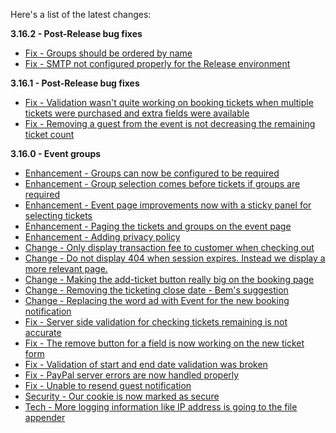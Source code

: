 Here's a list of the latest changes:

**3.16.2 - Post-Release bug fixes**

- [Fix - Groups should be ordered by name](https://trello.com/c/Nh7HAiSD/569-groups-are-not-ordered-by-name)
- [Fix - SMTP not configured properly for the Release environment](https://trello.com/c/bK0Ff6dR/570-smtp-is-not-configured-properly-for-production)

**3.16.1 - Post-Release bug fixes**

- [Fix - Validation wasn't quite working on booking tickets when multiple tickets were purchased and extra fields were available](https://trello.com/c/9nzJZLnc/567-major-validation-not-working-for-2nd-guest-in-booktickets-page)
- [Fix - Removing a guest from the event is not decreasing the remaining ticket count](https://trello.com/c/IV0K50pq/568-major-removing-a-guest-from-the-event-dashboard-is-not-increasing-the-remaining-tickets)

**3.16.0 - Event groups**

- [Enhancement - Groups can now be configured to be required](https://trello.com/c/v6wEDGSg/533-events-organisers-ability-to-toggle-whether-groups-are-required)
- [Enhancement - Group selection comes before tickets if groups are required](https://trello.com/c/eMKAF5Em/524-events-group-selection-comes-first-if-groups-are-required)
- [Enhancement - Event page improvements now with a sticky panel for selecting tickets](https://trello.com/c/dOJ4x18N/556-event-page-improvement-with-sticky-ticket-panel)
- [Enhancement - Paging the tickets and groups on the event page](https://trello.com/c/26t2phpU/557-event-tickets-and-group-selection-paging)
- [Enhancement - Adding privacy policy](https://trello.com/c/HFhEkSpc/564-add-privacy-policy)
- [Change - Only display transaction fee to customer when checking out](https://trello.com/c/tADMAEbk/548-only-display-transaction-fee-to-consumer-when-booking-purchasing-the-tickets)
- [Change - Do not display 404 when session expires. Instead we display a more relevant page.](https://trello.com/c/0eopf73d/553-404-is-not-a-nice-page-to-display-when-session-is-no-longer-available)
- [Change - Making the add-ticket button really big on the booking page](https://trello.com/c/MyVxAkUq/529-add-a-ticket-very-easy-to-miss-bem)
- [Change - Removing the ticketing close date - Bem's suggestion](https://trello.com/c/XDbm6zgp/531-remove-ticketing-closing-date-from-booking-move-to-ticket-editing-as-part-of-next-release)
- [Change - Replacing the word ad with Event for the new booking notification](https://trello.com/c/NjIbtkk5/560-stills-referring-to-ads-when-i-just-created-an-event-fred)
- [Fix - Server side validation for checking tickets remaining is not accurate](https://trello.com/c/ZDtBrEe4/550-server-side-validation-for-checking-tickets-remaining-is-not-accurate)
- [Fix - The remove button for a field is now working on the new ticket form](https://trello.com/c/AgyqtpDN/549-unable-to-remove-field-in-create-ticket-from-event-dashboard)
- [Fix - Validation of start and end date validation was broken](https://trello.com/c/05y7Q30v/551-date-selection-broken-between-years)
- [Fix - PayPal server errors are now handled properly](https://trello.com/c/uiaNvisu/559-paypal-server-errors-exceptions-are-not-handled-nicely-should-do-something-similar-to-stripe)
- [Fix - Unable to resend guest notification](https://trello.com/c/aQLRtxps/565-unable-to-resend-tickets-to-guest-when-booking-contains-another-tickets)
- [Security - Our cookie is now marked as secure](https://trello.com/c/Hv0oKUjl/555-secure-the-bookie-cookie-so-it-cannot-be-read-on-the-client)
- [Tech - More logging information like IP address is going to the file appender](https://trello.com/c/o48DnLlR/554-more-logging-information-required)
